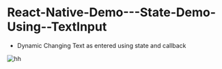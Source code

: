 # React-Native-Demo---State-Demo-Using--TextInput

- Dynamic Changing Text as entered using state and callback


![hh](https://user-images.githubusercontent.com/51367686/111063943-66a73000-84d7-11eb-983e-cf9decd492af.gif)
